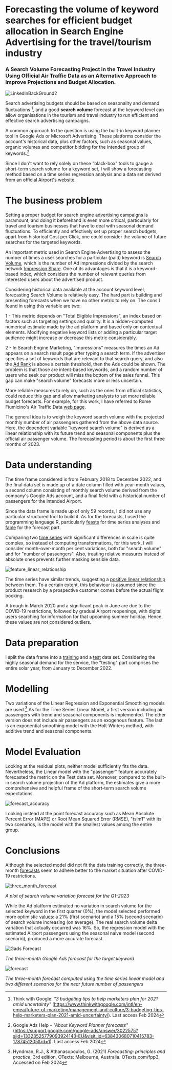 # Forecasting the volume of keyword searches for efficient budget allocation in Search Engine Advertising for the travel/tourism industry

### A Search Volume Forecasting Project in the Travel Industry Using Official Air Traffic Data as an Alternative Approach to Improve Projections and Budget Allocation.

![LinkedinBackGround2](https://github.com/EdoardoMonteleoni/keyword-search-volume-forecast/assets/105068746/b0658c0b-a92c-4ef6-8e81-0c74cb9e272e)

Search advertising budgets should be based on seasonality and demand fluctuations [^1], and a good **search volume** forecast at the keyword level can allow organisations in the tourism and travel industry to run efficient and effective search advertising campaigns.

A common approach to the question is using the built-in keyword planner tool in Google Ads or Microsoft Advertising. These platforms consider the account's historical data, plus other factors, such as seasonal values, organic volumes and competitor bidding for the intended group of keywords.[^2]

Since I don't want to rely solely on these "black-box" tools to gauge a short-term search volume for a keyword set, I will show a forecasting method based on a time series regression analysis and a data set derived from an official Airport's website.

# The business problem

Setting a proper budget for search engine advertising campaigns is paramount, and doing it beforehand is even more critical, particularly for travel and tourism businesses that have to deal with seasonal demand fluctuations. To efficiently and effectively set up proper search budgets, apart from historical Cost per Click, one could consider the volume of future searches for the targeted keywords.

An important metric used in Search Engine Advertising to assess the number of times a user searches for a particular (paid) keyword is [Search Volume](https://adalysis.com/blog/ppc-kpi-monitoring-how-to-diagnose-changes-to-your-impression-search-volume), which is the number of Ad impressions divided by the search network [Impression Share](https://adalysis.com/blog/ppc-kpi-monitoring-how-to-diagnose-changes-to-your-impression-search-volume).
One of its advantages is that it is a keyword-based index, which considers the number of relevant queries from interested users about the advertised product.

Considering historical data available at the account keyword level, forecasting Search Volume is relatively easy. The hard part is building and presenting forecasts when we have no other metric to rely on. 
The cons I found in using this variable are two:

1 -  This metric depends on "Total Eligible Impressions", an index based on factors such as targeting settings and quality. It is a hidden-computed numerical estimate made by the ad platform and based only on contextual elements. Modifying negative keyword lists or adding a particular target audience might increase or decrease this metric considerably.

2 - In Search Engine Marketing, "Impressions" measures the times an Ad appears on a search result page after typing a search term. If the advertiser specifies a set of keywords that are relevant to that search query, and also the [Ad Rank](https://support.google.com/google-ads/answer/1752122?hl=en&ref_topic=24937&sjid=13026874370645627094-EU) is above a certain threshold, then the Ads could be shown. The problem is that those are intent-based keywords, and a random number of users who seek our product will miss the bottom of the sales funnel. This gap can make "search volume" forecasts more or less uncertain.

More reliable measures to rely on, such as the ones from official statistics, could reduce this gap and allow marketing analysts to set more reliable budget forecasts. For example, for this work, I have referred to Rome Fiumicino's Air Traffic Data [web page](https://www.adr.it/web/aeroporti-di-roma-en/bsn-traffic-data?p_p_id=it_adr_trafficdata_web_portlet_TrafficDataWebPortlet&p_p_lifecycle=0&p_p_state=normal&p_p_mode=view&_it_adr_trafficdata_web_portlet_TrafficDataWebPortlet_dataRif=202312&_it_adr_trafficdata_web_portlet_TrafficDataWebPortlet_tabs1=FCO).

The general idea is to weigh the keyword search volume with the projected monthly number of air passengers gathered from the above data source. Here, the dependent variable "keyword search volume" is derived as a linear relationship with its future trend and seasonal components plus the official air passenger volume. The forecasting period is about the first three months of 2023.

# Data understanding

The time frame considered is from February 2018 to December 2022, and the final data set is made up of a date column filled with year-month values, a second column consisting of monthly search volume derived from the company's Google Ads account, and a final field with a historical number of passengers for the intended Airport. 

Since the data frame is made up of only 59 records,  I did not use any particular structured tool to build it. As for the forecasts, I used the programming language R, particularly [feasts](https://feasts.tidyverts.org/) for time series analyses and [fable](https://fable.tidyverts.org/) for the forecast part.

Comparing two [time series](Search_vs_passengers_variation.pdf) with significant differences in scale is quite complex, so instead of computing transformations, for this work, I will consider month-over-month per cent variations, both for "search volume" and for "number of passengers". Also, treating relative measures instead of absolute ones prevents further masking sensible data.

![feature_linear_relationship](https://github.com/EdoardoMonteleoni/keyword-search-volume-forecast/assets/105068746/96f46664-9737-40ae-990b-93fc139ec998)

The time series have similar trends, suggesting a [positive linear relationship](feature_linear_relationship.pdf) between them. To a certain extent, this behaviour is assumed since the product research by a prospective customer comes before the actual flight booking. 

A trough in March 2020 and a significant peak in June are due to the COVID-19 restrictions, followed by gradual Airport reopenings, 
with digital users searching for information for that upcoming summer holiday. Hence, these values are not considered outliers.

# Data preparation

I split the data frame into a [training](training_df.csv) and a [test](test_df.csv) data set. Considering the highly seasonal demand for the service, the "testing" part comprises the entire solar year, from January to December 2022.

# Modelling

Two variations of the Linear Regression and Exponential Smoothing models are used.[^3] 
As for the Time Series Linear Model, a first version including air passengers with trend and seasonal components is implemented. The other version does not include air passengers as an exogenous feature.
The last is an exponential smoothing model with the Holt-Winters method, with additive trend and seasonal components.

# Model Evaluation

Looking at the residual plots, neither model sufficiently fits the data. Nevertheless, the Linear model with the "passenger" feature accurately forecasted the metric on the Test data set. Moreover, compared to the built-in search volume projection of the Ad platform, the estimates give a more comprehensive and helpful frame of the short-term search volume expectations.

![forecast_accuracy](https://github.com/EdoardoMonteleoni/keyword-search-volume-forecast/assets/105068746/fd842d02-2b83-4cf5-b83e-132f68d0522c)

Looking instead at the point forecast accuracy such as Mean Absolute Percent Error (MAPE) or Root Mean Squared Error (RMSE), "tslm1" with its two scenarios, is the model with the smallest values among the entire group.

# Conclusions

Although the selected model did not fit the data training correctly, the three-month [forecasts](three_month_forecast.pdf) seem to adhere better to the market situation after COVID-19 restrictions. 

![three_month_forecast](https://github.com/EdoardoMonteleoni/keyword-search-volume-forecast/assets/105068746/5ce0c4fd-5efa-45b4-8d0a-70086e4510fe)

_A plot of search volume variation forecast for the Q1-2023_

While the Ad platform estimated no variation in search volume for the selected keyword in the first quarter (0%), the model selected performed more optimistic [values](forecast.csv): a 21% (first scenario) and a 15% (second scenario) of search volume increasing (on average). The real search volume delta variation that actually occurred was 16%. So, the regression model with the estimated Airport passengers using the seasonal naive model (second scenario), produced a more accurate forecast.

![Gads Forecast](https://github.com/EdoardoMonteleoni/keyword-search-volume-forecast/assets/105068746/f1ba85a8-cf72-4756-92ee-343645043eba)

_The three-month Google Ads forecast for the target keyword_

![forecast](https://github.com/EdoardoMonteleoni/keyword-search-volume-forecast/assets/105068746/5b749eb2-e72a-42ce-90a8-8633071cf629)

_The three-month forecast computed using the time series linear model and two different scenarios for the near future number of passengers_


[^1]: Think with Google: _"3 budgeting tips to help marketers plan for 2021 amid uncertainty"_ (https://www.thinkwithgoogle.com/intl/en-emea/future-of-marketing/management-and-culture/3-budgeting-tips-help-marketers-plan-2021-amid-uncertainty/). Last access Feb 2024

[^2]: Google Ads Help - _"About Keyword Planner forecasts"_ (https://support.google.com/google-ads/answer/3022575?sjid=13323525779093924143-EU&visit_id=638430680710415783-1787451205&rd=1). Last access Feb 2024

[^3]: Hyndman, R.J., & Athanasopoulos, G. (2021) _Forecasting: principles and practice_, 3rd edition, OTexts: Melbourne, Australia. OTexts.com/fpp3. Accessed on Feb 2024
